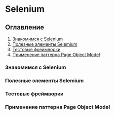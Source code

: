 # Selenium

## Оглавление

1. [Знакомимся с Selenium](#знакомимся-с-selenium)
2. [Полезные элементы Selemium](#полезные-элементы-selemium)
3. [Тестовые фреймворки](#тестовые-фреймворки)
4. [Применение паттерна Page Object Model](#применение-паттерна-page-object-model)

### Знакомимся с Selenium
### Полезные элементы Selemium
### Тестовые фреймворки
### Применение паттерна Page Object Model
